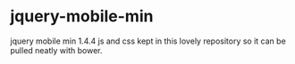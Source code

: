 jquery-mobile-min
=================

jquery mobile min 1.4.4 js and css kept in this lovely repository so it can be pulled neatly with bower.
